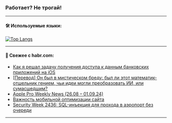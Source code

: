 ### Работает? Не трогай!

---
<!--
#### 🛠️ Technical stack:

![Java](https://img.shields.io/badge/Java-informational?logo=Oracle&style=flat&logoColor=white&color=FF4500)
![Kotlin](https://img.shields.io/badge/Kotlin-informational?logo=Kotlin&style=flat&logoColor=white&color=774D97)
![TS](https://img.shields.io/badge/TypeScript-informational?logo=typeScript&style=flat&logoColor=black&color=017acc)
![Python](https://img.shields.io/badge/Python-informational?logo=Python&style=flat&logoColor=black&color=ffdd54) <br>
![Spring](https://img.shields.io/badge/Spring-informational?logo=Spring&style=flat&logoColor=white&color=6DB33F) 
![SpringBoot](https://img.shields.io/badge/SpringBoot-informational?logo=SpringBoot&style=flat&logoColor=white&color=6DB33F)
![Nest](https://img.shields.io/badge/NestJS-informational?logo=NestJS&style=flat&logoColor=white&color=E0234E) 
![NodeJS](https://img.shields.io/badge/NodeJS-informational?logo=node.js&style=flat&logoColor=white&color=70A760)<br>
![PostgreSQL](https://img.shields.io/badge/PostgreSQL-informational?logo=PostgreSQL&style=flat&logoColor=white&color=DAA520)
![MongoDB](https://img.shields.io/badge/MongoDB-informational?logo=MongoDB&style=flat&logoColor=white&color=870000)
![Apache](https://img.shields.io/badge/Apache-informational?logo=apache&style=flat&logoColor=white&color=f74e28)

___ 
-->

#### 🛠️ Используемые языки:

[![Top Langs](https://github-readme-stats-u2qms2cxw-advtsettinggmailcoms-projects.vercel.app/api/top-langs/?username=zloylis&langs_count=10&hide_title=true&title_color=e6edf3&size_weight=0.5&count_weight=0.5&layout=compact&hide_progress=true&hide_border=true&theme=dracula)](https://github.com/zloylis)

<!---


####  :octocat:&nbsp;&nbsp; Статистика:

![GitHub stats](https://github-readme-stats-u2qms2cxw-advtsettinggmailcoms-projects.vercel.app/api?username=zloylis&show_icons=true&hide_border=true&theme=dracula&title_color=e6edf3&include_all_commits=true&count_private=true&hide_rank=false&hide_title=true&rank_icon=github)
-->
---

#### 💬 Свежее с habr.com:

<!-- BLOG-POST-LIST:START -->
- [Как я решал задачу получения доступа к данным банковских приложений на iOS](https://habr.com/ru/articles/840138/?utm_source=habrahabr&utm_medium=rss&utm_campaign=840138)
- [[Перевод] Он был в мистическом бреду: был ли этот математик-отшельник гением, чьи идеи могли преобразовать ИИ, или сумасшедшим?](https://habr.com/ru/articles/840378/?utm_source=habrahabr&utm_medium=rss&utm_campaign=840378)
- [Apple Pro Weekly News &lpar;26.08 – 01.09.24&rpar;](https://habr.com/ru/articles/840374/?utm_source=habrahabr&utm_medium=rss&utm_campaign=840374)
- [Важность мобильной оптимизации сайта](https://habr.com/ru/articles/840366/?utm_source=habrahabr&utm_medium=rss&utm_campaign=840366)
- [Security Week 2436: SQL-инъекция для прохода в аэропорт без очереди](https://habr.com/ru/companies/kaspersky/articles/840308/?utm_source=habrahabr&utm_medium=rss&utm_campaign=840308)
<!-- BLOG-POST-LIST:END -->

---
